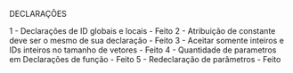 DECLARAÇÕES


1 - Declarações de ID globais e locais - Feito
2 - Atribuição de constante deve ser o mesmo de sua declaração - Feito
3 - Aceitar somente inteiros e IDs inteiros no tamanho de vetores - Feito
4 - Quantidade de parametros em Declarações	de função - Feito
5 - Redeclaração de parâmetros - Feito